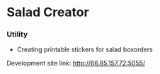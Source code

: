 # Salad Creator

### Utility
- Creating printable stickers for salad boxorders

Development site link: http://66.85.157.72:5055/